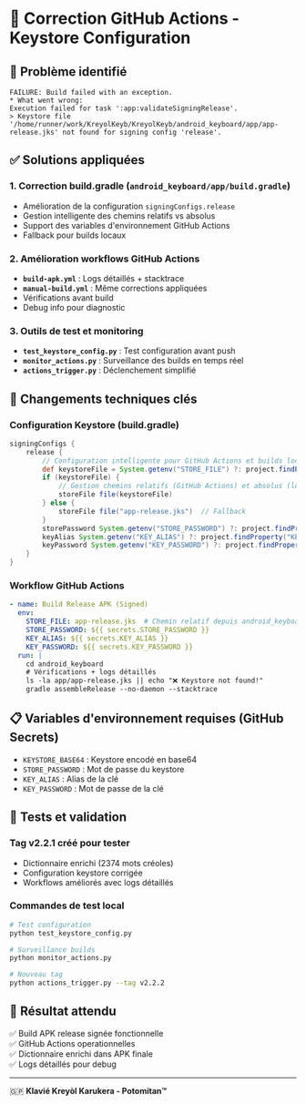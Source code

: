 # 🔧 Correction GitHub Actions - Keystore Configuration

## 🐛 Problème identifié
```
FAILURE: Build failed with an exception.
* What went wrong:
Execution failed for task ':app:validateSigningRelease'.
> Keystore file '/home/runner/work/KreyolKeyb/KreyolKeyb/android_keyboard/app/app-release.jks' not found for signing config 'release'.
```

## ✅ Solutions appliquées

### 1. **Correction build.gradle** (`android_keyboard/app/build.gradle`)
- Amélioration de la configuration `signingConfigs.release`
- Gestion intelligente des chemins relatifs vs absolus
- Support des variables d'environnement GitHub Actions
- Fallback pour builds locaux

### 2. **Amélioration workflows GitHub Actions**
- **`build-apk.yml`** : Logs détaillés + stacktrace
- **`manual-build.yml`** : Même corrections appliquées
- Vérifications avant build
- Debug info pour diagnostic

### 3. **Outils de test et monitoring**
- **`test_keystore_config.py`** : Test configuration avant push
- **`monitor_actions.py`** : Surveillance des builds en temps réel
- **`actions_trigger.py`** : Déclenchement simplifié

## 🎯 Changements techniques clés

### Configuration Keystore (build.gradle)
```gradle
signingConfigs {
    release {
        // Configuration intelligente pour GitHub Actions et builds locaux
        def keystoreFile = System.getenv("STORE_FILE") ?: project.findProperty("STORE_FILE")
        if (keystoreFile) {
            // Gestion chemins relatifs (GitHub Actions) et absolus (local)
            storeFile file(keystoreFile)
        } else {
            storeFile file("app-release.jks")  // Fallback
        }
        storePassword System.getenv("STORE_PASSWORD") ?: project.findProperty("STORE_PASSWORD")
        keyAlias System.getenv("KEY_ALIAS") ?: project.findProperty("KEY_ALIAS")
        keyPassword System.getenv("KEY_PASSWORD") ?: project.findProperty("KEY_PASSWORD")
    }
}
```

### Workflow GitHub Actions
```yaml
- name: Build Release APK (Signed)
  env:
    STORE_FILE: app-release.jks  # Chemin relatif depuis android_keyboard/app/
    STORE_PASSWORD: ${{ secrets.STORE_PASSWORD }}
    KEY_ALIAS: ${{ secrets.KEY_ALIAS }}
    KEY_PASSWORD: ${{ secrets.KEY_PASSWORD }}
  run: |
    cd android_keyboard
    # Vérifications + logs détaillés
    ls -la app/app-release.jks || echo "❌ Keystore not found!"
    gradle assembleRelease --no-daemon --stacktrace
```

## 📋 Variables d'environnement requises (GitHub Secrets)
- `KEYSTORE_BASE64` : Keystore encodé en base64
- `STORE_PASSWORD` : Mot de passe du keystore
- `KEY_ALIAS` : Alias de la clé
- `KEY_PASSWORD` : Mot de passe de la clé

## 🚀 Tests et validation

### Tag v2.2.1 créé pour tester
- Dictionnaire enrichi (2374 mots créoles)
- Configuration keystore corrigée
- Workflows améliorés avec logs détaillés

### Commandes de test local
```bash
# Test configuration
python test_keystore_config.py

# Surveillance builds
python monitor_actions.py

# Nouveau tag
python actions_trigger.py --tag v2.2.2
```

## 🎉 Résultat attendu
✅ Build APK release signée fonctionnelle  
✅ GitHub Actions operationnelles  
✅ Dictionnaire enrichi dans APK finale  
✅ Logs détaillés pour debug  

---
🇬🇵 **Klavié Kreyòl Karukera - Potomitan™**
